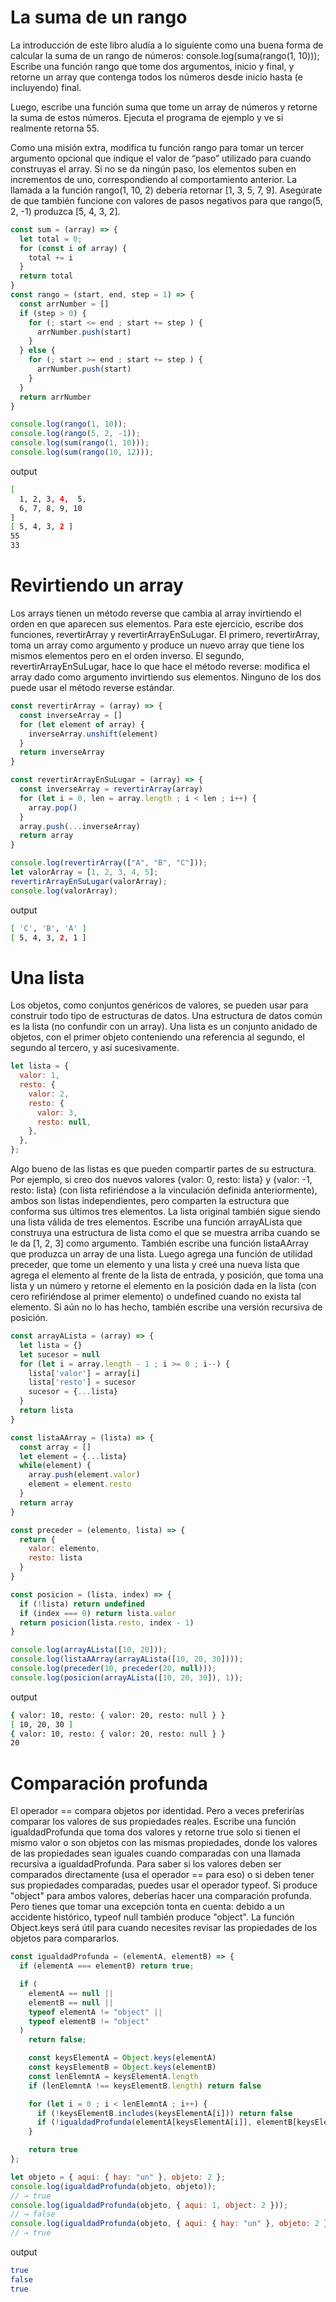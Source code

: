 # La suma de un rango

La introducción de este libro aludía a lo siguiente como una buena forma de
calcular la suma de un rango de números:
console.log(suma(rango(1, 10)));
Escribe una función rango que tome dos argumentos, inicio y final, y retorne un array que contenga todos los números desde inicio hasta (e incluyendo) final.

Luego, escribe una función suma que tome un array de números y retorne la suma de estos números. Ejecuta el programa de ejemplo y ve si realmente retorna 55.

Como una misión extra, modifica tu función rango para tomar un tercer argumento opcional que indique el valor de “paso” utilizado para cuando construyas el array. Si no se da ningún paso, los elementos suben en incrementos
de uno, correspondiendo al comportamiento anterior. La llamada a la función rango(1, 10, 2) debería retornar [1, 3, 5, 7, 9]. Asegúrate de que también funcione con valores de pasos negativos para que rango(5, 2, -1) produzca
[5, 4, 3, 2].

```js
const sum = (array) => {
  let total = 0;
  for (const i of array) {
    total += i
  }
  return total
}
const rango = (start, end, step = 1) => {
  const arrNumber = []
  if (step > 0) {
    for (; start <= end ; start += step ) {
      arrNumber.push(start)
    }
  } else {
    for (; start >= end ; start += step ) {
      arrNumber.push(start)
    }
  }
  return arrNumber
}

console.log(rango(1, 10));
console.log(rango(5, 2, -1));
console.log(sum(rango(1, 10)));
console.log(sum(rango(10, 12)));
```

output

```bash
[
  1, 2, 3, 4,  5,
  6, 7, 8, 9, 10
]
[ 5, 4, 3, 2 ]
55
33
```

# Revirtiendo un array

Los arrays tienen un método reverse que cambia al array invirtiendo el orden en que aparecen sus elementos. Para este ejercicio, escribe dos funciones, revertirArray y revertirArrayEnSuLugar. El primero, revertirArray, toma
un array como argumento y produce un nuevo array que tiene los mismos elementos pero en el orden inverso. El segundo, revertirArrayEnSuLugar, hace lo que hace el método reverse: modifica el array dado como argumento invirtiendo
sus elementos. Ninguno de los dos puede usar el método reverse estándar.

```js
const revertirArray = (array) => {
  const inverseArray = []
  for (let element of array) {
    inverseArray.unshift(element)
  }
  return inverseArray
}

const revertirArrayEnSuLugar = (array) => {
  const inverseArray = revertirArray(array)
  for (let i = 0, len = array.length ; i < len ; i++) {
    array.pop()
  }
  array.push(...inverseArray)
  return array
}

console.log(revertirArray(["A", "B", "C"]));
let valorArray = [1, 2, 3, 4, 5];
revertirArrayEnSuLugar(valorArray);
console.log(valorArray);
```

output

```bash
[ 'C', 'B', 'A' ]
[ 5, 4, 3, 2, 1 ]
```

# Una lista

Los objetos, como conjuntos genéricos de valores, se pueden usar para construir todo tipo de estructuras de datos. Una estructura de datos común es la lista (no confundir con un array). Una lista es un conjunto anidado de objetos, con el primer objeto conteniendo una referencia al segundo, el segundo al tercero, y así sucesivamente.

```js
let lista = {
  valor: 1,
  resto: {
    valor: 2,
    resto: {
      valor: 3,
      resto: null,
    },
  },
};
```

Algo bueno de las listas es que pueden compartir partes de su estructura. Por ejemplo, si creo dos nuevos valores {valor: 0, resto: lista} y {valor: -1, resto: lista} (con lista refiriéndose a la vinculación definida anteriormente), ambos son listas independientes, pero comparten la estructura que conforma sus últimos tres elementos. La lista original también sigue siendo una lista válida de tres elementos.
Escribe una función arrayALista que construya una estructura de lista como el que se muestra arriba cuando se le da [1, 2, 3] como argumento. También escribe una función listaAArray que produzca un array de una lista. Luego agrega una función de utilidad preceder, que tome un elemento y una lista y creé una nueva lista que agrega el elemento al frente de la lista de entrada, y
posición, que toma una lista y un número y retorne el elemento en la posición dada en la lista (con cero refiriéndose al primer elemento) o undefined cuando no exista tal elemento. Si aún no lo has hecho, también escribe una versión recursiva de posición.

```js
const arrayALista = (array) => {
  let lista = {}
  let sucesor = null
  for (let i = array.length - 1 ; i >= 0 ; i--) {
    lista['valor'] = array[i]
    lista['resto'] = sucesor
    sucesor = {...lista}
  }
  return lista
}

const listaAArray = (lista) => {
  const array = []
  let element = {...lista}
  while(element) {
    array.push(element.valor)
    element = element.resto
  }
  return array
}

const preceder = (elemento, lista) => {
  return {
    valor: elemento,
    resto: lista
  }
}

const posicion = (lista, index) => {
  if (!lista) return undefined
  if (index === 0) return lista.valor
  return posicion(lista.resto, index - 1)
}

console.log(arrayALista([10, 20]));
console.log(listaAArray(arrayALista([10, 20, 30])));
console.log(preceder(10, preceder(20, null)));
console.log(posicion(arrayALista([10, 20, 30]), 1));
```

output

```bash
{ valor: 10, resto: { valor: 20, resto: null } }
[ 10, 20, 30 ]
{ valor: 10, resto: { valor: 20, resto: null } }
20
```

# Comparación profunda

El operador == compara objetos por identidad. Pero a veces preferirías comparar los valores de sus propiedades reales.
Escribe una función igualdadProfunda que toma dos valores y retorne true solo si tienen el mismo valor o son objetos con las mismas propiedades, donde los valores de las propiedades sean iguales cuando comparadas con una llamada
recursiva a igualdadProfunda.
Para saber si los valores deben ser comparados directamente (usa el operador == para eso) o si deben tener sus propiedades comparadas, puedes usar el operador typeof. Si produce "object" para ambos valores, deberías hacer una comparación profunda. Pero tienes que tomar una excepción tonta en cuenta: debido a un accidente histórico, typeof null también produce "object". La función Object.keys será útil para cuando necesites revisar las propiedades
de los objetos para compararlos.

```js
const igualdadProfunda = (elementA, elementB) => {
  if (elementA === elementB) return true;

  if (
    elementA == null ||
    elementB == null ||
    typeof elementA != "object" ||
    typeof elementB != "object"
  )
    return false;

    const keysElementA = Object.keys(elementA)
    const keysElementB = Object.keys(elementB)
    const lenElemntA = keysElementA.length
    if (lenElemntA !== keysElementB.length) return false

    for (let i = 0 ; i < lenElemntA ; i++) {
      if (!keysElementB.includes(keysElementA[i])) return false
      if (!igualdadProfunda(elementA[keysElementA[i]], elementB[keysElementA[i]])) return false
    }

    return true
};

let objeto = { aqui: { hay: "un" }, objeto: 2 };
console.log(igualdadProfunda(objeto, objeto));
// → true
console.log(igualdadProfunda(objeto, { aqui: 1, object: 2 }));
// → false
console.log(igualdadProfunda(objeto, { aqui: { hay: "un" }, objeto: 2 }));
// → true
```

output

```bash
true
false
true 
```